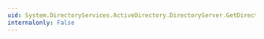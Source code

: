 ```yaml
---
uid: System.DirectoryServices.ActiveDirectory.DirectoryServer.GetDirectoryEntry
internalonly: False
---
```

